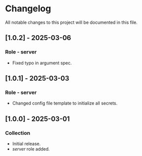 # Changelog

All notable changes to this project will be documented in this file.

## [1.0.2] - 2025-03-06

### Role - server

- Fixed typo in argument spec.

## [1.0.1] - 2025-03-03

### Role - server

- Changed config file template to initialize all secrets.

## [1.0.0] - 2025-03-01

### Collection

- Initial release.
- *server* role added.
